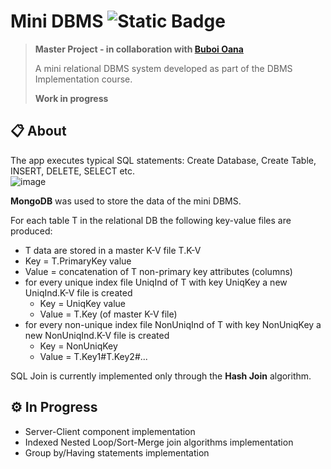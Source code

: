 # Mini DBMS ![Static Badge](https://img.shields.io/badge/MongoDB-%2347A248?logo=mongodb&logoColor=white)


> **Master Project - in collaboration with [Buboi Oana](https://github.com/OanaBuboi)**
>
> A mini relational DBMS system developed as part of the DBMS Implementation course.
> 
> **Work in progress**


## :clipboard: About
The app executes typical SQL statements: Create Database, Create Table, INSERT, DELETE, SELECT etc.  
![image](https://github.com/Andreea2422/miniDBMS/assets/100094242/e1e910da-2aa8-47d1-95e1-be43abed5b3b)

**MongoDB** was used to store the data of the mini DBMS. 

For each table T in the relational DB the following key-value files are produced: 
- T data are stored in a master K-V file T.K-V 
- Key = T.PrimaryKey value 
- Value = concatenation of T non-primary key attributes (columns) 
- for every unique index file UniqInd of T with key UniqKey a new UniqInd.K-V file is created 
    - Key = UniqKey value 
    - Value = T.Key (of master K-V file) 
- for every non-unique index file NonUniqInd of T with key NonUniqKey a new NonUniqInd.K-V file is created 
    - Key = NonUniqKey 
    - Value = T.Key1#T.Key2#...

SQL Join is currently implemented only through the **Hash Join** algorithm.

## :gear: In Progress
- Server-Client component implementation
- Indexed Nested Loop/Sort-Merge join algorithms implementation
- Group by/Having statements implementation
